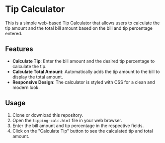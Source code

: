 # Tip Calculator

This is a simple web-based Tip Calculator that allows users to calculate the tip amount and the total bill amount based on the bill and tip percentage entered.

## Features

- **Calculate Tip**: Enter the bill amount and the desired tip percentage to calculate the tip.
- **Calculate Total Amount**: Automatically adds the tip amount to the bill to display the total amount.
- **Responsive Design**: The calculator is styled with CSS for a clean and modern look.

## Usage

1. Clone or download this repository.
2. Open the `tipping-calc.html` file in your web browser.
3. Enter the bill amount and tip percentage in the respective fields.
4. Click on the "Calculate Tip" button to see the calculated tip and total amount.


